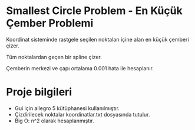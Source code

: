 # Smallest Circle Problem - En Küçük Çember Problemi
Koordinat sisteminde rastgele seçilen noktaları içine alan en küçük çemberi çizer.

Tüm noktalardan geçen bir spline çizer.

Çemberin merkezi ve çapı ortalama 0.001 hata ile hesaplanır.

# Proje bilgileri
- Gui için allegro 5 kütüphanesi kullanılmıştır.
- Çizdirilecek noktalar koordinatlar.txt dosyasında tutulur. 
- Big O: n^2 olarak hesaplanmıştır.
